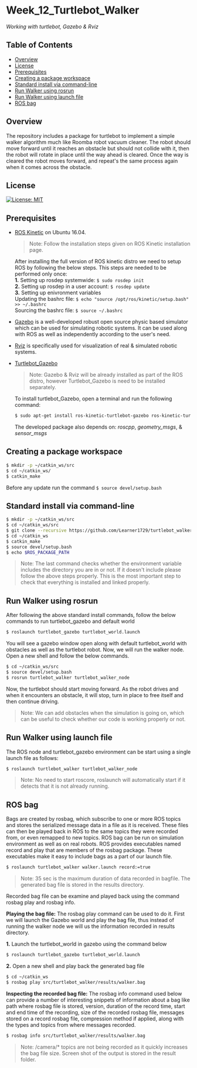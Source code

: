 # Week_12_Turtlebot_Walker
*Working with turtlebot, Gazebo & Rviz*

## Table of Contents
- [Overview](#overview)
- [License](#lic)
- [Prerequisites](#pre)
- [Creating a package workspace](#workspace)
- [Standard install via command-line](#implementation)
- [Run Walker using rosrun](#rosrun)
- [Run Walker using launch file](#roslaunch)
- [ROS bag](#bag)

## <a name="overview"></a> Overview
The repository includes a package for turtlebot to implement a simple walker algorithm much like Roomba robot vacuum cleaner. The robot should move forward until it reaches an obstacle but should not collide with it, then the robot will rotate in place until the way ahead is cleared. Once the way is cleared the robot moves forward, and repeat's the same process again when it comes across the obstacle.

## <a name="lic"></a> License
[![License: MIT](https://img.shields.io/badge/License-MIT-blue.svg)](https://opensource.org/licenses/MIT)

## <a name="pre"></a> Prerequisites 

* [ROS Kinetic](https://wiki.ros.org/ROS/Installation) on Ubuntu 16.04. 
  >Note: Follow the installation steps given on ROS Kinetic installation page.

	After installing the full version of ROS kinetic distro we need to setup ROS by following the below steps. This steps are needed to be performed only once: <br/>
  **1.** Setting up rosdep systemwide: `$ sudo rosdep init` <br/>
	**2.** Setting up rosdep in a user account: `$ rosdep update` <br/>
	**3.** Setting up enivronment variables <br/>
  Updating the bashrc file: `$ echo "source /opt/ros/kinetic/setup.bash" >> ~/.bashrc` <br/>
  Sourcing the bashrc file: `$ source ~/.bashrc` <br/>

* [Gazebo](http://gazebosim.org/) is a well-developed robust open source physic based simulator which can be used for simulating robotic systems. It can be used along with ROS as well as independently according to the user's need.

* [Rviz](http://wiki.ros.org/rviz) is specifically used for visualization of real & simulated robotic systems.

* [Turtlebot_Gazebo](http://wiki.ros.org/turtlebot_gazebo) 
  >Note: Gazebo & Rviz will be already installed as part of the ROS distro, however Turtlebot_Gazebo is need to be installed separately.

	To install turtlebot_Gazebo, open a terminal and run the following command: <br/>
  ```bash
  $ sudo apt-get install ros-kinetic-turtlebot-gazebo ros-kinetic-turtlebot-apps ros-kinetic-turtlebot-rviz-launchers
  ```
  The developed package also depends on: *roscpp*, *geometry_msgs*, & *sensor_msgs*

## <a name="workspace"></a> Creating a package workspace

```bash
$ mkdir -p ~/catkin_ws/src
$ cd ~/catkin_ws/
$ catkin_make
```
Before any update run the command `$ source devel/setup.bash` 

## <a name="implementation"></a> Standard install via command-line

```bash
$ mkdir -p ~/catkin_ws/src
$ cd ~/catkin_ws/src
$ git clone --recursive https://github.com/Learner1729/turtlebot_walker.git
$ cd ~/catkin_ws
$ catkin_make
$ source devel/setup.bash
$ echo $ROS_PACKAGE_PATH
```
>Note: The last command checks whether the environment variable includes the directory you are in or not. If it doesn't include please follow the above steps properly. This is the most important step to check that everything is installed and linked properly. 

## <a name="rosrun"></a> Run Walker using rosrun

After following the above standard install commands, follow the below commands to run turtlebot_gazebo and default world

```bash
$ roslaunch turtlebot_gazebo turtlebot_world.launch
```
You will see a gazebo window open along with default turtlebot_world with obstacles as well as the turtlebot robot. Now, we will run the walker node. Open a new shell and follow the below commands.

```bash
$ cd ~/catkin_ws/src
$ source devel/setup.bash
$ rosrun turtlebot_walker turtlebot_walker_node
```
Now, the turtlebot should start moving forward. As the robot drives and when it encounters an obstacle, it will stop, turn in place to free itself and then continue driving.

>Note: We can add obstacles when the simulation is going on, which can be useful to check whether our code is working properly or not.

## <a name="roslaunch"></a> Run Walker using launch file

The ROS node and turtlebot_gazebo environment can be start using a single launch file as follows:

```bash
$ roslaunch turtlebot_walker turtlebot_walker_node
```
>Note: No need to start roscore, roslaunch will automatically start if it detects that it is not already running.

## <a name="bag"></a> ROS bag

Bags are created by rosbag, which subscribe to one or more ROS topics and stores the serialized message data in a file as it is received. These files can then be played back in ROS to the same topics they were recorded from, or even remapped to new topics. ROS bag can be run on simulation environment as well as on real robots. ROS provides executables named record and play that are members of the rosbag package. These executables make it easy to include bags as a part of our launch file.

```bash
$ roslaunch turtlebot_walker walker.launch record:=true
```

>Note: 35 sec is the maximum duration of data recorded in bagfile. The generated bag file is stored in the results directory.

Recorded bag file can be examine and played back using the command rosbag play and rosbag info.

**Playing the bag file:** The rosbag play command can be used to do it. First we will launch the Gazebo world and play the bag file, thus instead of running the walker node we will us the information recorded in results directory.

**1.** Launch the turtlebot_world in gazebo using the command below
  ```bash
  $ roslaunch turtlebot_gazebo turtlebot_world.launch
  ```

**2.** Open a new shell and play back the generated bag file
  ```bash
  $ cd ~/catkin_ws
  $ rosbag play src/turtlebot_walker/results/walker.bag
  ```

**Inspecting the recorded bag file:** The rosbag info command used below can provide a number of interesting snippets of information about a bag like path where rosbag file is stored, version, duration of the record time, start and end time of the recording, size of the recorded rosbag file, messages stored on a record rosbag file, compression method if applied, along with the types and topics from where messages recorded.

```bash
$ rosbag info src/turtlebot_walker/results/walker.bag
```
>Note: /camera/* topics are not being recorded as it quickly increases the bag file size. Screen shot of the output is stored in the result folder.
